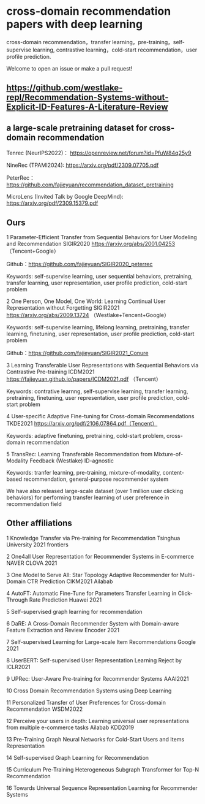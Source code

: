 # cross-domain recommendation papers with deep learning 
cross-domain recommendation，transfer learning，pre-training，self-supervise learning, contrastive learning，cold-start recommendation，user profile prediction.

Welcome to open an issue or make a pull request!

## https://github.com/westlake-repl/Recommendation-Systems-without-Explicit-ID-Features-A-Literature-Review

## a large-scale pretraining dataset for cross-domain recommendation 


Tenrec (NeurIPS2022)： https://openreview.net/forum?id=PfuW84q25y9

NineRec (TPAMI2024): https://arxiv.org/pdf/2309.07705.pdf

PeterRec：https://github.com/fajieyuan/recommendation_dataset_pretraining

MicroLens (Invited Talk by Google DeepMind): https://arxiv.org/pdf/2309.15379.pdf


## Ours

1 Parameter-Efficient Transfer from Sequential Behaviors for User Modeling and Recommendation SIGIR2020 https://arxiv.org/abs/2001.04253 （Tencent+Google）

Github：https://github.com/fajieyuan/SIGIR2020_peterrec

Keywords: self-supervise learning, user sequential behaviors, pretraining, transfer learning, user representation, user profile prediction, cold-start problem

2 One Person, One Model, One World: Learning Continual User Representation without Forgetting SIGIR2021 https://arxiv.org/abs/2009.13724 （Westlake+Tencent+Google）

Keywords: self-supervise learning, lifelong learning, pretraining, transfer learning, finetuning, user representation, user profile prediction, cold-start problem

Github：https://github.com/fajieyuan/SIGIR2021_Conure

3 Learning Transferable User Representations with Sequential Behaviors via Contrastive Pre-training ICDM2021 https://fajieyuan.github.io/papers/ICDM2021.pdf （Tencent）

Keywords: contrative learnng, self-supervise learning, transfer learning, pretraining, finetuning, user representation, user profile prediction, cold-start problem

4 User-specific Adaptive Fine-tuning for Cross-domain Recommendations TKDE2021 https://arxiv.org/pdf/2106.07864.pdf（Tencent）

Keywords: adaptive finetuning, pretraining, cold-start problem, cross-domain recommendation


5 TransRec: Learning Transferable Recommendation from Mixture-of-Modality Feedback (Westlake)  ID-agnostic

Keywords: tranfer learning, pre-training, mixture-of-modality, content-based recommendation, general-purpose recommender system


We have also released large-scale dataset (over 1 million user clicking behaviors) for performing transfer learning of user preference in recommendation field



## Other affiliations
1 Knowledge Transfer via Pre-training for Recommendation Tsinghua University 2021 frontiers

2 One4all User Representation for Recommender Systems in E-commerce  NAVER CLOVA 2021

3 One Model to Serve All: Star Topology Adaptive Recommender for Multi-Domain CTR Prediction CIKM2021 Ailabab

4 AutoFT: Automatic Fine-Tune for Parameters Transfer Learning in Click-Through Rate Prediction Huawei 2021

5 Self-supervised graph learning for recommendation

6 DaRE: A Cross-Domain Recommender System with Domain-aware Feature Extraction and Review Encoder 2021

7 Self-supervised Learning for Large-scale Item Recommendations  Google 2021

8 UserBERT: Self-supervised User Representation Learning Reject by ICLR2021

9 UPRec: User-Aware Pre-training for Recommender Systems AAAI2021

10 Cross Domain Recommendation Systems using Deep Learning

11 Personalized Transfer of User Preferences for Cross-domain Recommendation WSDM2022

12 Perceive your users in depth: Learning universal user representations from multiple e-commerce tasks Ailabab KDD2019

13 Pre-Training Graph Neural Networks for Cold-Start Users and Items Representation

14 Self-supervised Graph Learning for Recommendation

15 Curriculum Pre-Training Heterogeneous Subgraph Transformer for Top-N Recommendation
 
16 Towards Universal Sequence Representation Learning for Recommender Systems
